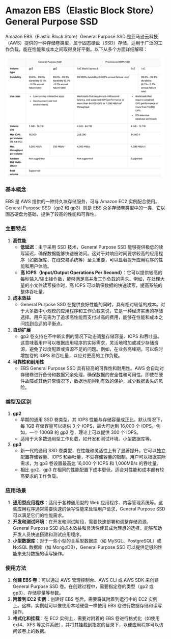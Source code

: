 # Amazon EBS（Elastic Block Store）General Purpose SSD

Amazon EBS（Elastic Block Store）General Purpose SSD
是亚马逊云科技（AWS）提供的一种存储卷类型，属于固态硬盘（SSD）存储，适用于广泛的工作负载，能在性能和成本之间取得良好平衡。以下从多个方面详细解释：

![img.png](../../../../static/img/AWS/img_6.png)

### 基本概念

EBS 是 AWS 提供的一种持久块存储服务，可与 Amazon EC2 实例配合使用。General Purpose SSD（gp2 和 gp3）则是 EBS
众多存储卷类型中的一类，它以固态硬盘为基础，提供了较高的性能和可靠性。

### 主要特点

1. **高性能**
    - **低延迟**：由于采用 SSD 技术，General Purpose SSD
      能够提供极低的读写延迟，确保数据能够快速被访问。这对于对响应时间要求较高的应用程序（如数据库、在线交易系统等）至关重要，可以显著提升应用程序的性能和用户体验。
    - **高 IOPS（Input/Output Operations Per Second）**：它可以提供较高的每秒输入/输出操作数，能够满足高并发工作负载的需求。例如，在处理大量的小文件读写操作时，高
      IOPS 可以确保数据的快速读写，提高系统的整体吞吐量。
2. **成本效益**
    - General Purpose SSD
      在提供良好性能的同时，具有相对较低的成本。对于大多数中小规模的应用程序和工作负载来说，它是一种经济实惠的存储选择。用户无需为了追求高性能而支付过高的费用，能够在性能和成本之间找到合适的平衡点。
3. **自动扩展**
    - gp3 卷支持在不中断实例的情况下动态调整存储容量、IOPS
      和吞吐量。这意味着用户可以根据应用程序的实际需求，灵活地增加或减少存储资源，避免了过度配置或资源不足的问题。例如，在业务高峰期，可以临时增加卷的
      IOPS 和吞吐量，以应对更高的工作负载。
4. **可靠性和耐用性**
    - EBS General Purpose SSD 具有较高的可靠性和耐用性。AWS
      会自动对存储卷进行备份和数据冗余处理，确保数据的安全性和可用性。即使在硬件故障或其他异常情况下，数据也能得到有效的保护，减少数据丢失的风险。

### 类型及区别

1. **gp2**
    - 早期的通用 SSD 卷类型，其 IOPS 性能与存储容量成正比。默认情况下，每 1GB 存储容量可以提供 3 个 IOPS，最大可达到 16,000
      个 IOPS。例如，一个 100GB 的 gp2 卷，理论上可以提供 300 个 IOPS。
    - 适用于大多数通用型工作负载，如开发和测试环境、小型数据库等。
2. **gp3**
    - 新一代的通用 SSD 卷类型，在性能和灵活性上有了显著提升。它可以独立配置存储容量、IOPS 和吞吐量，不受存储容量的限制。用户可以根据实际需求，为
      gp3 卷设置最高达 16,000 个 IOPS 和 1,000MB/s 的吞吐量。
    - 相比 gp2，gp3 在相同的性能配置下成本更低，适合对性能和成本都有较高要求的工作负载。

### 应用场景

1. **通用型应用程序**：适用于各种通用型的 Web 应用程序、内容管理系统等。这些应用程序通常需要快速的读写性能来处理用户请求，General
   Purpose SSD 可以满足它们的性能需求。
2. **开发和测试环境**：在开发和测试阶段，需要快速部署和调整存储资源。General Purpose SSD
   的成本效益和灵活性使其成为理想的选择，能够帮助开发人员快速搭建和测试应用程序。
3. **小型数据库**：对于一些小型的关系型数据库（如 MySQL、PostgreSQL）或 NoSQL 数据库（如 MongoDB），General Purpose SSD
   可以提供足够的性能来支持数据的读写操作。

### 使用方法

1. **创建 EBS 卷**：可以通过 AWS 管理控制台、AWS CLI 或 AWS SDK 来创建 General Purpose SSD 卷。在创建过程中，需要指定卷的类型（gp2
   或 gp3）、存储容量等参数。
2. **附着到 EC2 实例**：创建好 EBS 卷后，需要将其附着到运行中的 EC2 实例上。这样，实例就可以像使用本地硬盘一样使用 EBS
   卷进行数据存储和读写操作。
3. **格式化和挂载**：在 EC2 实例上，需要对附着的 EBS 卷进行格式化（如使用 ext4、XFS 等文件系统），并将其挂载到指定的目录下，以便应用程序可以访问该卷上的数据。 